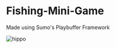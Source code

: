 # Fishing-Mini-Game
Made using Sumo's Playbuffer Framework

![hippo](https://media.giphy.com/media/lexITnweJSVONO7SdV/giphy.gif)
